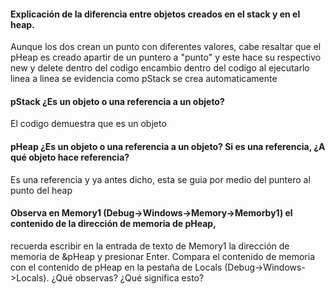 

#### Explicación de la diferencia entre objetos creados en el stack y en el heap.

Aunque los dos crean un punto con diferentes valores, cabe resaltar que el pHeap es creado apartir de un puntero a "punto" y este hace su respectivo new y delete dentro del codigo encambio dentro del codigo al ejecutarlo linea a linea se evidencia como pStack se crea automaticamente 

#### pStack ¿Es un objeto o una referencia a un objeto?

El codigo demuestra que es un objeto 

#### pHeap ¿Es un objeto o una referencia a un objeto? Si es una referencia, ¿A qué objeto hace referencia?

Es una referencia y ya antes dicho, esta se guia  por medio del puntero al punto del heap


#### Observa en Memory1 (Debug->Windows->Memory->Memorby1) el contenido de la dirección de memoria de pHeap,
recuerda escribir en la entrada de texto de Memory1 la dirección de memoria de &pHeap y presionar Enter.
Compara el contenido de memoria con el contenido de pHeap en la pestaña de Locals (Debug->Windows->Locals).
¿Qué observas? ¿Qué significa esto?
